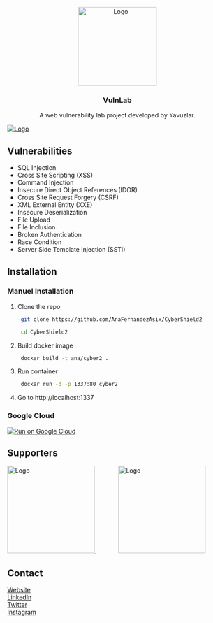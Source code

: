 <!-- PROJECT LOGO -->
<p align="center">
  <a href="https://siberyavuzlar.com">
    <img src="[https://i.ibb.co/nDLHW7m/logomodern.png][(https://th.bing.com/th/id/OIG2.U8Apr284gnKhvNfzBqdh?pid=ImgGn)](https://upload.wikimedia.org/wikipedia/en/3/3b/ASIX_s.r.o._logo.png)" alt="Logo" width="180" height="180">
  </a>

  <h3 align="center">VulnLab</h3> 

  <p align="center">
    A web vulnerability lab project developed by Yavuzlar.
  </p>
</p>

<a href="https://s10.gifyu.com/images/Animation387bbf064343cb3fe.gif">
    <img src="https://s10.gifyu.com/images/Animation387bbf064343cb3fe.gif" alt="Logo"  >
</a>

<!-- Vulnerabilities List -->
## Vulnerabilities

* SQL Injection
* Cross Site Scripting (XSS)
* Command Injection
* Insecure Direct Object References (IDOR)
* Cross Site Request Forgery (CSRF)
* XML External Entity (XXE)
* Insecure Deserialization
* File Upload
* File Inclusion
* Broken Authentication
* Race Condition
* Server Side Template Injection (SSTI)

<!-- Installation -->
## Installation


### Manuel Installation

1. Clone the repo
   ```sh
    git clone https://github.com/AnaFernandezAsix/CyberShield2
   ```
   ```sh
    cd CyberShield2
   ```
2. Build docker image
   ```sh
    docker build -t ana/cyber2 .
   ```
3. Run container
   ```sh
    docker run -d -p 1337:80 cyber2
   ```
4. Go to http://localhost:1337

### Google Cloud

[![Run on Google Cloud](https://deploy.cloud.run/button.svg)](https://deploy.cloud.run/?git_repo=https://github.com/Yavuzlar/VulnLab)

<!-- SPONSOR -->

## Supporters
<a href="https://www.bakka.gov.tr/" style="margin-right:50px;">
    <img src="https://i.ibb.co/YXYdfQx/bakkalogo.png" alt="Logo" width="200" >
</a>
<a href="https://cyrops.com/">
    <img src="https://i.ibb.co/MV9HbNZ/Ba-l-ks-z-2.png" alt="Logo" width="200" >
</a>

<!-- CONTACT -->
## Contact

[Website](https://siberyavuzlar.com/) </br>
[Linkedln](https://www.linkedin.com/company/siberyavuzlar) <br>
[Twitter](https://twitter.com/siberyavuzlar) </br>
[Instagram](https://www.instagram.com/siberyavuzlar/)
